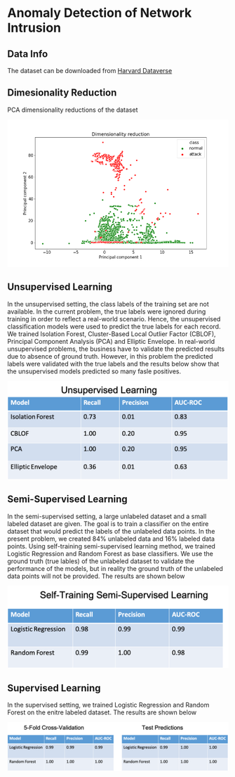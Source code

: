 # Anomaly Detection of Network Intrusion

## Data Info

 The dataset can be downloaded from  [Harvard Dataverse](https://dataverse.harvard.edu/dataset.xhtml?persistentId=doi:10.7910/DVN/OPQMVF)

## Dimesionality Reduction

PCA dimensionality reductions of the dataset

![fig1](Network-intrusion/image/pca.png)

## Unsupervised Learning

In the unsupervised setting, the class labels of the training set are not available.  In the current problem, the true labels were ignored during training in order to reflect a real-world scenario. Hence, the unsupervised classification models were used to predict the true labels for each record. We trained Isolation Forest, Cluster-Based Local Outlier Factor (CBLOF), Principal Component Analysis (PCA) and Elliptic Envelope. In real-world unsupervised problems, the business have to validate the predicted results due to absence of ground truth. However, in this problem the predicted labels were validated with the true labels and the results below show that the unsupervised models predicted so many fasle positives.

![fig2](Network-intrusion/image/unsup.png)

## Semi-Supervised Learning
In the semi-supervised setting, a large unlabeled dataset and a small labeled dataset are given. The goal is to train a classifier on the entire dataset that would predict the labels of the unlabeled data points. In the present problem, we created 84\%  unlabeled data and 16\% labeled data points. Using self-training semi-supervised learning method, we trained Logistic Regression and Random Forest as base classifiers. We use the ground truth (true lables) of the unlabeled dataset to validate the performance of the models, but in reality the ground truth of the unlabeled data points will not be provided. The results are shown below

![fig3](Network-intrusion/image/ss.png)

## Supervised Learning

In the supervised setting, we trained Logistic Regression and Random Forest on the enitre labeled dataset. The results are shown below

![fig4](Network-intrusion/image/sup.png)